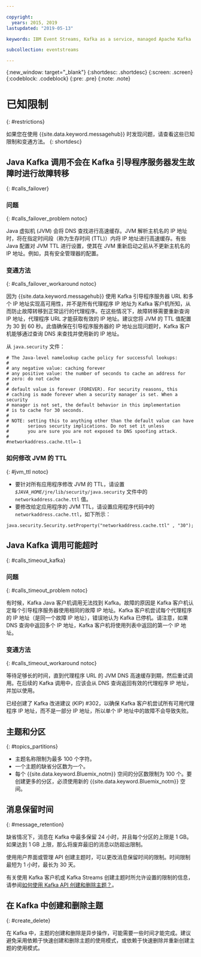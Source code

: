 ```yaml
---

copyright:
  years: 2015, 2019
lastupdated: "2019-05-13"

keywords: IBM Event Streams, Kafka as a service, managed Apache Kafka

subcollection: eventstreams

---
```


{:new_window: target="_blank"}
{:shortdesc: .shortdesc}
{:screen: .screen}
{:codeblock: .codeblock}
{:pre: .pre}
{:note: .note}


# 已知限制
{: #restrictions}

如果您在使用 {{site.data.keyword.messagehub}} 时发现问题，请查看这些已知限制和变通方法。
{: shortdesc}

## Java Kafka 调用不会在 Kafka 引导程序服务器发生故障时进行故障转移
{: #calls_failover}

### 问题
{: #calls_failover_problem notoc}

Java 虚拟机 (JVM) 会将 DNS 查找进行高速缓存。JVM 解析主机名的 IP 地址时，将在指定时间段（称为生存时间 (TTL)）内将 IP 地址进行高速缓存。有些 Java 配置对 JVM TTL 进行设置，使其在 JVM 重新启动之前从不更新主机名的 IP 地址。例如，具有安全管理器的配置。

### 变通方法
{: #calls_failover_workaround notoc}

因为 {{site.data.keyword.messagehub}} 使用 Kafka 引导程序服务器 URL 和多个 IP 地址实现高可用性，并不是所有代理程序 IP 地址为 Kafka 客户机所知，从而防止故障转移到正常运行的代理程序。在这些情况下，故障转移需要重新查询 IP 地址，代理程序 URL 才能获取有效的 IP 地址。建议您将 JVM 的 TTL 值配置为 30 到 60 秒。此值确保在引导程序服务器的 IP 地址出现问题时，Kafka 客户机能够通过查询 DNS 来查找并使用新的 IP 地址。

从 <code>java.security</code> 文件： 

```
# The Java-level namelookup cache policy for successful lookups:
#
# any negative value: caching forever
# any positive value: the number of seconds to cache an address for
# zero: do not cache
#
# default value is forever (FOREVER). For security reasons, this
# caching is made forever when a security manager is set. When a security
# manager is not set, the default behavior in this implementation
# is to cache for 30 seconds.
#
# NOTE: setting this to anything other than the default value can have
#       serious security implications. Do not set it unless
#       you are sure you are not exposed to DNS spoofing attack.
#
#networkaddress.cache.ttl=-1
```

### 如何修改 JVM 的 TTL
{: #jvm_ttl notoc}
* 要针对所有应用程序修改 JVM 的 TTL，请设置 <code><var class="keyword varname">$JAVA_HOME</var>/jre/lib/security/java.security</code> 文件中的 <code>networkaddress.cache.ttl</code> 值。
* 要修改给定应用程序的 JVM TTL，请设置应用程序代码中的 <code>networkaddress.cache.ttl</code>，如下所示：
```
java.security.Security.setProperty("networkaddress.cache.ttl" , "30");
```

## Java Kafka 调用可能超时
{: #calls_timeout_kafka}

### 问题
{: #calls_timeout_problem notoc}

有时候，Kafka Java 客户机调用无法找到 Kafka。故障的原因是 Kafka 客户机认定每个引导程序服务器使用相同的故障 IP 地址。Kafka 客户机尝试每个代理程序的 IP 地址（是同一个故障 IP 地址），错误地认为 Kafka 已停机。请注意，如果 DNS 查询中返回多个 IP 地址，Kafka 客户机将使用列表中返回的第一个 IP 地址。

### 变通方法
{: #calls_timeout_workaround notoc}

等待足够长的时间，直到代理程序 URL 的 JVM DNS 高速缓存到期，然后重试调用。在后续的 Kafka 调用中，应该会从 DNS 查询返回有效的代理程序 IP 地址，并加以使用。 

已经创建了 Kafka 改进建议 (KIP) #302，以确保 Kafka 客户机尝试所有可用代理程序 IP 地址，而不是一部分 IP 地址，所以单个 IP 地址中的故障不会导致失败。


## 主题和分区
{: #topics_partitions}

*  主题名称限制为最多 100 个字符。
*  一个主题的缺省分区数为一个。
*  每个 {{site.data.keyword.Bluemix_notm}} 空间的分区数限制为 100 个。要创建更多的分区，必须使用新的 {{site.data.keyword.Bluemix_notm}} 空间。

<!--following message retention info duplicted in FAQs eventstreams108-->

## 消息保留时间
{: #message_retention}

缺省情况下，消息在 Kafka 中最多保留 24 小时，并且每个分区的上限是 1 GB。如果达到 1 GB 上限，那么将废弃最旧的消息以防超出限制。

使用用户界面或管理 API 创建主题时，可以更改消息保留时间的限制。时间限制最短为 1 小时，最长为 30 天。

有关使用 Kafka 客户机或 Kafka Streams 创建主题时所允许设置的限制的信息，请参阅[如何使用 Kafka API 创建和删除主题？](/docs/services/EventStreams?topic=eventstreams-faqs#topic_admin)。

## 在 Kafka 中创建和删除主题
{: #create_delete}

在 Kafka 中，主题的创建和删除是异步操作，可能需要一些时间才能完成。建议避免采用依赖于快速创建和删除主题的使用模式，或依赖于快速删除并重新创建主题的使用模式。

<!--
## Kafka REST API
{: #trouble_rest}

<br/>
**Is this specific to old Standard only? If so I'll move to specific Standard topic.**
{: note}

*  Only the binary-embedded format is supported for requests and
   responses. The Avro and JSON embedded formats are not supported.
*  Concurrent requests are not supported for a consumer instance.
   Read, commit, or delete requests corresponding to a consumer
   instance should be sent only after a response is received for
   any outstanding requests of that instance.

-->
<!--
<br/>
**Is this specific to old Standard only? If so I'll move to specific Standard topic.**
{: note}

## Kafka REST API rate limitation
{: #kafka_rate}

Applications using the Kafka REST API can be subject to rate
limiting for each ApiKey. When this limiting occurs, the API
responds with the following HTTP error:

<code>429 Too Many Requests</code>
{:screen}

If you see this error, wait and submit the request again.

<br/>
**Is this specific to old Standard only? If so I'll move to specific Standard topic.**
{: note}
-->
<!--12/04/18 - Karen: same info duplicated at messagehub108 -->
<!--
## Kafka REST API daily restart
{: #rest_restart}

The Kafka REST API restarts once a day for a short period of
time. During this period, the Kafka REST API might become
unavailable. If this happens, you are recommended to retry your
request. After the REST API has restarted, you will have to
create your Kafka consumer instances again. If this is the case, the
REST API returns the following JSON:

```'{"error_code":40403,"message":"Consumer instance not found."}'
```
{:screen}
-->
<!--
## Kafka high-level consumer API
{: #kafka_consumer}

You cannot use the Apache Kafka 0.8.2 simple or high-level
consumer API with {{site.data.keyword.messagehub}}. Instead, you can use the earliest supported Kafka consumer API, which is 0.10.
-->
